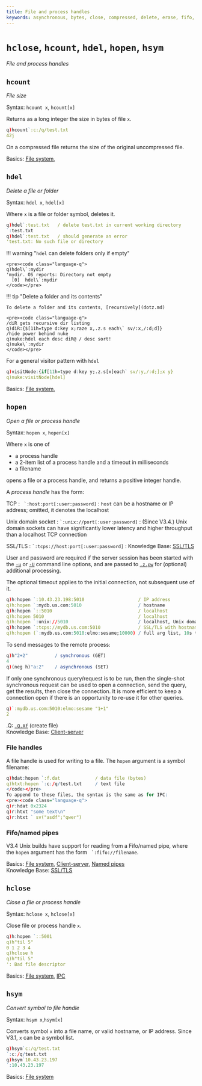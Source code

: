 ```yaml
---
title: File and process handles
keywords: asynchronous, bytes, close, compressed, delete, erase, fifo, file, filehandle, filepath, filesize, filesystem, folder, handle, hclose, hcount, hdel, hopen, hostname, hsym, ip address, ipc, kdb+, named pipe, open, os, pipe, port, process, q, query, request, size, socket, ssl, symbol, timeout, tls
---
```



# `hclose`, `hcount`, `hdel`, `hopen`, `hsym`

_File and process handles_



## `hcount`

_File size_

Syntax: `hcount x`, `hcount[x]`

Returns as a long integer the size in bytes of file `x`.

```q
q)hcount`:c:/q/test.txt
42j
```

On a compressed file returns the size of the original uncompressed file.

<i class="far fa-hand-point-right"></i>
Basics: [File system](../basics/files.md), 


## `hdel`

_Delete a file or folder_

Syntax: `hdel x`, `hdel[x]`

Where `x` is a file or folder symbol, deletes it.

```q
q)hdel`:test.txt   / delete test.txt in current working directory
`:test.txt
q)hdel`:test.txt   / should generate an error
'test.txt: No such file or directory
```

!!! warning "`hdel` can delete folders only if empty"

    <pre><code class="language-q">
    q)hdel\`:mydir
    '​mydir​. OS reports: Directory not empty
      [0]  hdel\`:​mydir​
    </code></pre>

!!! tip "Delete a folder and its contents"

    To delete a folder and its contents, [recursively](dotz.md)

    <pre><code class="language-q">
    ​/diR gets recursive dir listing​
    q)diR:{$[11h=type d:key x;raze x,.z.s each\` sv/:x,/:d;d]}
    ​/hide power behind nuke​
    q)​nuke:hdel​ ​each​ ​​desc diR​@​ / desc sort!​
    ​q)nuke\`:mydir
    </code></pre>

For a general visitor pattern with `hdel`

```q
​q)visitNode:{if[11h=type d:key y;.z.s[x]each` sv/:y,/:d;];x y}
q)nuke:visitNode[hdel]
```

<i class="far fa-hand-point-right"></i>
Basics: [File system](../basics/files.md), 


## `hopen`

_Open a file or process handle_

Syntax: `hopen x`, `hopen[x]`

Where `x` is one of 

-  a process handle
-  a 2-item list of a process handle and a timeout in milliseconds
-  a filename

opens a file or a process handle, and returns a positive integer handle.

A _process handle_ has the form:

TCP
: `` `:host:port[:user:password]`` 
: `host` can be a hostname or IP address; omitted, it denotes the localhost

Unix domain socket
: `` `:unix://port[:user:password] `` 
: (Since V3.4.) Unix domain sockets can have significantly lower latency and higher throughput than a localhost TCP connection

SSL/TLS
: `` `:tcps://host:port[:user:password] `` 
: <i class="far fa-hand-point-right"></i> Knowledge Base: [SSL/TLS](../kb/ssl.md)

User and password are required if the server session has been started with the [`-u`](../basics/cmdline.md#-u-usr-pwd-local) or [`-U`](../basics/cmdline.md#-u-usr-pwd) command line options, and are passed to [`.z.pw`](dotz.md#zpw-validate-user) for (optional) additional processing.

The optional timeout applies to the initial connection, not subsequent use of it.

```q
q)h:hopen `:10.43.23.198:5010                    / IP address
q)h:hopen `:mydb.us.com:5010                     / hostname
q)h:hopen `::5010                                / localhost
q)h:hopen 5010                                   / localhost
q)h:hopen `:unix://5010                          / localhost, Unix domain socket
q)h:hopen `:tcps://mydb.us.com:5010              / SSL/TLS with hostname
q)h:hopen (`:mydb.us.com:5010:elmo:sesame;10000) / full arg list, 10s timeout
```

To send messages to the remote process:

```q
q)h"2+2"          / synchronous (GET)   
4
q)(neg h)"a:2"    / asynchronous (SET)
```

If only one synchronous query/request is to be run, then the single-shot synchronous request can be used to open a connection, send the query, get the results, then close the connection. It is more efficient to keep a connection open if there is an opportunity to re-use it for other queries.

```q
q)`:mydb.us.com:5010:elmo:sesame "1+1"
2
```

<i class="far fa-hand-point-right"></i> 
.Q: [`.Q.Xf`](dotq.md#qxf-create-file) (create file)  
Knowledge Base: [Client-server](../kb/client-server.md)


### File handles

A file handle is used for writing to a file. The `hopen` argument is a symbol filename:

```q
q)hdat:hopen `:f.dat             / data file (bytes)
q)htxt:hopen `:c:/q/test.txt     / text file
</code></pre>
To append to these files, the syntax is the same as for IPC:
<pre><code class="language-q">
q)r:hdat 0x2324
q)r:htxt "some text\n"
q)r:htxt ` sv("asdf";"qwer")
```


### Fifo/named pipes

V3.4 Unix builds have support for reading from a Fifo/named pipe, where the `hopen` argument has the form `` `:fifo://filename``.

<i class="far fa-hand-point-right"></i> 
Basics: [File system](../basics/files.md),
[Client-server](../kb/client-server.md), 
[Named pipes](../kb/named-pipes.md)  
Knowledge Base: [SSL/TLS](../kb/ssl.md)



## `hclose`

_Close a file or process handle_

Syntax: `hclose x`, `hclose[x]`

Close file or process handle `x`.

```q
q)h:hopen `::5001
q)h"til 5"
0 1 2 3 4
q)hclose h
q)h"til 5"
': Bad file descriptor
```


<i class="far fa-hand-point-right"></i>
Basics: [File system](../basics/files.md), 
[IPC](../basics/ipc.md)


## `hsym`

_Convert symbol to file handle_

Syntax: `hsym x`,`hsym[x]`

Converts symbol `x` into a file name, or valid hostname, or IP address. Since V3.1, `x` can be a symbol list.

```q
q)hsym`c:/q/test.txt
`:c:/q/test.txt
q)hsym`10.43.23.197
`:10.43.23.197
```


<i class="far fa-hand-point-right"></i>
Basics: [File system](../basics/files.md)
